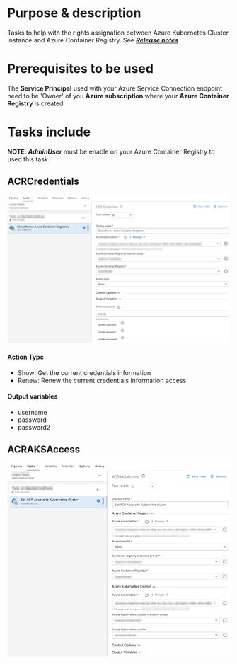 # Purpose & description
Tasks to help with the rights assignation between Azure Kubernetes Cluster instance and Azure Container Registry. See ***[Release notes](https://github.com/expertasolutions/AzureContainerRegistryExtensions/releases)***

# Prerequisites to be used
The **Service Principal** used with your Azure Service Connection endpoint need to be 'Owner' of you **Azure subscription** where your **Azure Container Registry** is created.


# Tasks include

**NOTE**: ***AdminUser*** must be enable on your Azure Container Registry to used this task.

## ACRCredentials
![ACRCredentials](_screenShots/ACRCredsInfo-v0.png)



#### Action Type
- Show: Get the current credentials information
- Renew: Renew the current credentials information access
#### Output variables
- username
- password
- password2

## ACRAKSAccess
![ACRAKSAccess](_screenShots/ACRAKSAccess-v0.png)